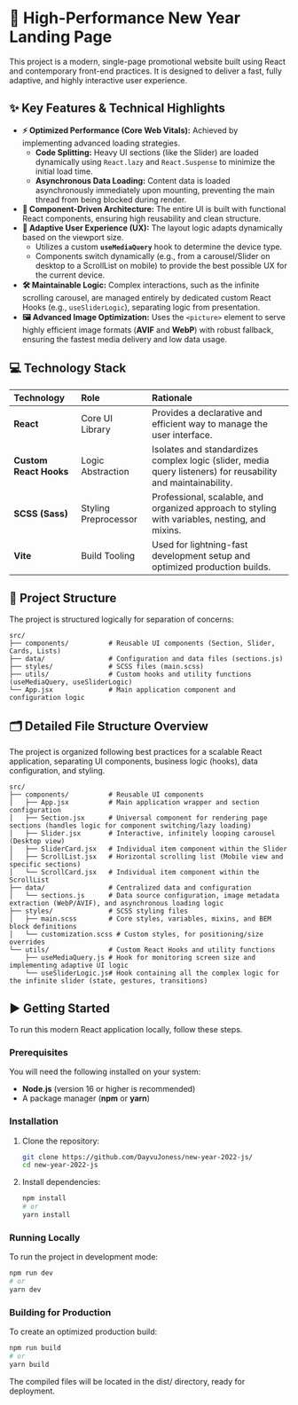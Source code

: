 # 🎄 High-Performance New Year Landing Page

This project is a modern, single-page promotional website built using React and contemporary front-end practices. It is designed to deliver a fast, fully adaptive, and highly interactive user experience.

## ✨ Key Features & Technical Highlights

* **⚡ Optimized Performance (Core Web Vitals):** Achieved by implementing advanced loading strategies.
    * **Code Splitting:** Heavy UI sections (like the Slider) are loaded dynamically using `React.lazy` and `React.Suspense` to minimize the initial load time.
    * **Asynchronous Data Loading:** Content data is loaded asynchronously immediately upon mounting, preventing the main thread from being blocked during render.
* **🧩 Component-Driven Architecture:** The entire UI is built with functional React components, ensuring high reusability and clean structure.
* **📱 Adaptive User Experience (UX):** The layout logic adapts dynamically based on the viewport size.
    * Utilizes a custom **`useMediaQuery`** hook to determine the device type.
    * Components switch dynamically (e.g., from a carousel/Slider on desktop to a ScrollList on mobile) to provide the best possible UX for the current device.
* **🛠️ Maintainable Logic:** Complex interactions, such as the infinite scrolling carousel, are managed entirely by dedicated custom React Hooks (e.g., `useSliderLogic`), separating logic from presentation.
* **🖼️ Advanced Image Optimization:** Uses the `<picture>` element to serve highly efficient image formats (**AVIF** and **WebP**) with robust fallback, ensuring the fastest media delivery and low data usage.

## 💻 Technology Stack

| Technology | Role | Rationale |
| :--- | :--- | :--- |
| **React** | Core UI Library | Provides a declarative and efficient way to manage the user interface. |
| **Custom React Hooks** | Logic Abstraction | Isolates and standardizes complex logic (slider, media query listeners) for reusability and maintainability. |
| **SCSS (Sass)** | Styling Preprocessor | Professional, scalable, and organized approach to styling with variables, nesting, and mixins. |
| **Vite** | Build Tooling | Used for lightning-fast development setup and optimized production builds. |

## 📁 Project Structure

The project is structured logically for separation of concerns:

```text
src/
├── components/          # Reusable UI components (Section, Slider, Cards, Lists)
├── data/                # Configuration and data files (sections.js)
├── styles/              # SCSS files (main.scss)
├── utils/               # Custom hooks and utility functions (useMediaQuery, useSliderLogic)
└── App.jsx              # Main application component and configuration logic
```

## 🗂️ Detailed File Structure Overview

The project is organized following best practices for a scalable React application, separating UI components, business logic (hooks), data configuration, and styling.

```text
src/
├── components/          # Reusable UI components
│   ├── App.jsx          # Main application wrapper and section configuration
│   ├── Section.jsx      # Universal component for rendering page sections (handles logic for component switching/lazy loading)
│   ├── Slider.jsx       # Interactive, infinitely looping carousel (Desktop view)
│   ├── SliderCard.jsx   # Individual item component within the Slider
│   ├── ScrollList.jsx   # Horizontal scrolling list (Mobile view and specific sections)
│   └── ScrollCard.jsx   # Individual item component within the ScrollList
├── data/                # Centralized data and configuration
│   └── sections.js      # Data source configuration, image metadata extraction (WebP/AVIF), and asynchronous loading logic
├── styles/              # SCSS styling files
│   ├── main.scss        # Core styles, variables, mixins, and BEM block definitions
│   └── customization.scss # Custom styles, for positioning/size overrides
└── utils/               # Custom React Hooks and utility functions
    ├── useMediaQuery.js # Hook for monitoring screen size and implementing adaptive UI logic
    └── useSliderLogic.js# Hook containing all the complex logic for the infinite slider (state, gestures, transitions)
```

## ▶️ Getting Started

To run this modern React application locally, follow these steps.

### Prerequisites

You will need the following installed on your system:

* **Node.js** (version 16 or higher is recommended)
* A package manager (**npm** or **yarn**)

### Installation

1. Clone the repository:

   ```bash
   git clone https://github.com/DayvuJoness/new-year-2022-js/
   cd new-year-2022-js
   ```
2. Install dependencies:

   ```bash
   npm install
   # or
   yarn install
   ```
   
### Running Locally

To run the project in development mode:

  ```bash
  npm run dev
  # or
  yarn dev
  ```

### Building for Production

To create an optimized production build:

```bash
npm run build
# or
yarn build
```
The compiled files will be located in the dist/ directory, ready for deployment.
